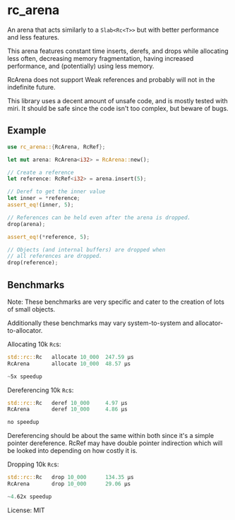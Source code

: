 # rc_arena

An arena that acts similarly to a `Slab<Rc<T>>` but with
better performance and less features.

This arena features constant time inserts, derefs,
and drops while allocating less often, decreasing
memory fragmentation, having increased performance,
and (potentially) using less memory.

RcArena does not support Weak references and probably
will not in the indefinite future.

This library uses a decent amount of unsafe code, and is
mostly tested with miri. It should be safe since the code
isn't too complex, but beware of bugs.

## Example

```rust
use rc_arena::{RcArena, RcRef};

let mut arena: RcArena<i32> = RcArena::new();

// Create a reference
let reference: RcRef<i32> = arena.insert(5);

// Deref to get the inner value
let inner = *reference;
assert_eq!(inner, 5);

// References can be held even after the arena is dropped.
drop(arena);

assert_eq!(*reference, 5);

// Objects (and internal buffers) are dropped when
// all references are dropped.
drop(reference);
```

## Benchmarks

Note: These benchmarks are very specific and
cater to the creation of lots of small objects.

Additionally these benchmarks may vary
system-to-system and allocator-to-allocator.

Allocating 10k `Rc`s:
```rust
std::rc::Rc   allocate 10_000  247.59 μs
RcArena       allocate 10_000  48.57 μs

~5x speedup
```

Dereferencing 10k `Rc`s:
```rust
std::rc::Rc   deref 10_000     4.97 μs
RcArena       deref 10_000     4.86 μs

no speedup
```

Dereferencing should be about the same within both since
it's a simple pointer dereference. RcRef may have double pointer
indirection which will be looked into depending on how costly it is.

Dropping 10k `Rc`s:
```rust
std::rc::Rc   drop 10_000      134.35 μs
RcArena       drop 10_000      29.06 μs

~4.62x speedup
```

License: MIT
